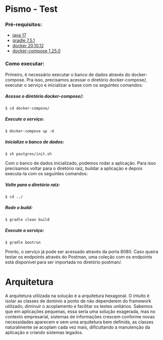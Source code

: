 # Pismo - Test

### Pré-requisitos:
* [java 17](https://openjdk.org/install/)
* [gradle 7.5.1](https://gradle.org/install/)
* [docker 20.10.12](https://docs.docker.com/engine/install/)
* [docker-compose 1.25.0](https://docs.docker.com/compose/install/linux/)

### Como executar:
Primeiro, é necessário executar o banco de dados através do docker-compose. Pra isso, precisamos acessar o diretório docker-compose/, executar o serviço e inicializar a base com os seguintes comandos:

##### Acesse o diretório docker-compose/:
``` 
$ cd docker-compose/
``` 
##### Execute o serviço:
```
$ docker-compose up -d
```
##### Inicialize o banco de dados:
```
$ sh postgres/init.sh
```

Com o banco de dados inicializado, podemos rodar a aplicação. Para isso precisamos voltar para o diretório raiz, buildar a aplicação e depois executa-la com os seguintes comandos:

##### Volte para o diretório raiz:
```
$ cd ../
```
##### Rode o build:
```
$ gradle clean build
```
##### Execute o serviço:
```
$ gradle bootrun
```
Pronto, o serviço já pode ser acessado através da porta 8080. Caso queira testar os endpoints através do Postman, uma coleção com os endpoints está disponível para ser importada no diretório postman/.

# Arquitetura
A arquitetura utilizada na solução é a arquitetura hexagonal. O intuito é isolar as classes de dominio a ponto de não dependerem do framework utilizado, diminuir o acoplamento e facilitar os testes unitários. Sabemos que em aplicações pequenas, essa seria uma solução exagerada, mas no contexto empresarial, sistemas de informações crescem conforme novas necessidades aparecem e sem uma arquitetura bem definida, as classes naturalmente se acoplam cada vez mais, dificultando a manutenção da aplicação e criando sistemas legados.